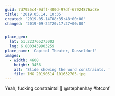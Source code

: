 ```yaml
---
guid: 7d7955c4-9dff-400d-97df-67924876ac8e
title: '2019.05.14, 10:35'
created: '2019-05-14T08:35:48+00:00'
changed: '2019-09-24T20:17:27+00:00'


place_geo:
  lat: 51.223765273002
  lng: 6.8003439903259
place_name: 'Capitol Theater, Dusseldorf'
images:
  - width: 4608
    height: 3456
    alt: 'Slide showing the word constraints. '
    file: IMG_20190514_101632705.jpg
---
```


Yeah, fucking constraints! 🎉 @stephenhay #btconf
